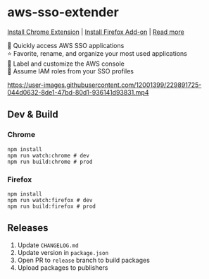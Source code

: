 # aws-sso-extender

[Install Chrome Extension](https://chrome.google.com/webstore/detail/aws-sso-extender/pojoaiboolahdaedebpjgnllehpofkep)  |  [Install Firefox Add-on](https://addons.mozilla.org/en-US/firefox/addon/aws-sso-extender/)  |  [Read more](https://blog.wtfender.com/posts/aws-sso-extender/)  

🚀 Quickly access AWS SSO applications  
⭐ Favorite, rename, and organize your most used applications  
🎨 Label and customize the AWS console  
🔑 Assume IAM roles from your SSO profiles  

https://user-images.githubusercontent.com/12001399/229891725-044d0632-8de1-47bd-80d1-936141d93831.mp4

## Dev & Build

### Chrome
```
npm install
npm run watch:chrome # dev
npm run build:chrome # prod
```
### Firefox
```
npm install
npm run watch:firefox # dev
npm run build:firefox # prod
```
## Releases
1. Update `CHANGELOG.md`
2. Update version in `package.json`
3. Open PR to `release` branch to build packages
4. Upload packages to publishers
